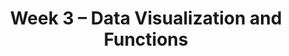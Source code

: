 ---
title: Week 3 – Data Visualization and Functions
weekNumber: 3
days:
    - date: 2025-4-14
      events: 
        - name: LEC 7
          type: lecture
          title: Distributions and Histograms
          url:
          html:
          podcast:
          readings:
            - name: CIT 7.2-7.3
              url: https://inferentialthinking.com/chapters/07/2/Visualizing_Numerical_Distributions.html
          keywords: distributions, density histograms, binning, total area, overlaid plots
        - name: DISC 3
          type: disc
          title: Querying, Grouping, and Plotting
          url:
        - name: HW 1
          type: hw
          title: Basic Python, Arrays, and DataFrames
          url: http://datahub.ucsd.edu/user-redirect/git-sync?repo=https://github.com/dsc-courses/dsc10-2025-sp&subPath=homeworks/hw1/hw1.ipynb
    - date: 2025-4-16
      events: 
        - name: LEC 8
          type: lecture
          title: Functions and Applying
          url:
          html:
          podcast:
          readings:
            - name: BPD 6
              url: https://notes.dsc10.com/01-getting_started/functions-defining.html#example
            - name: 12
              url: https://notes.dsc10.com/02-data_sets/apply.html
          keywords: functions, arguments, print vs. return, .apply, .reset_index
        - name: QUIZ 1
          type: quiz
          title: Quiz 1 covers Lectures 1-5
    - date: 2025-4-17
      events:
        - name: LAB 2
          type: lab
          title: Data Visualizations and Functions
          url:
    - date: 2025-4-18
      events: 
        - name: LEC 9
          type: lecture
          title: Grouping on Multiple Columns, Merging
          url:
          html:
          podcast:
          readings:
            - name: BPD 11
              url: https://notes.dsc10.com/02-data_sets/groupby.html
            - name: 13
              url: https://notes.dsc10.com/02-data_sets/merging.html
          keywords: .groupby([col_1, col_2, …]), subgroups, MultiIndex, .merge, number of rows
---